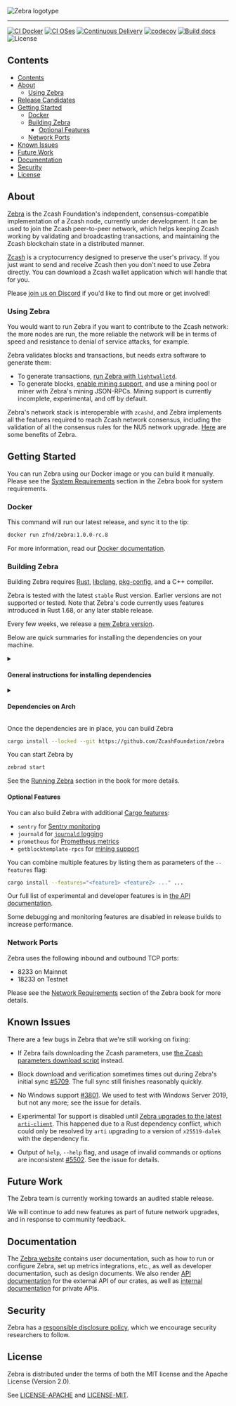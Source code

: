![Zebra logotype](https://zfnd.org/wp-content/uploads/2022/03/zebra-logotype.png)

---

[![CI Docker](https://github.com/ZcashFoundation/zebra/actions/workflows/continous-integration-docker.yml/badge.svg)](https://github.com/ZcashFoundation/zebra/actions/workflows/continous-integration-docker.yml) [![CI OSes](https://github.com/ZcashFoundation/zebra/actions/workflows/continous-integration-os.yml/badge.svg)](https://github.com/ZcashFoundation/zebra/actions/workflows/continous-integration-os.yml) [![Continuous Delivery](https://github.com/ZcashFoundation/zebra/actions/workflows/continous-delivery.yml/badge.svg)](https://github.com/ZcashFoundation/zebra/actions/workflows/continous-delivery.yml) [![codecov](https://codecov.io/gh/ZcashFoundation/zebra/branch/main/graph/badge.svg)](https://codecov.io/gh/ZcashFoundation/zebra) [![Build docs](https://github.com/ZcashFoundation/zebra/actions/workflows/docs.yml/badge.svg)](https://github.com/ZcashFoundation/zebra/actions/workflows/docs.yml)
![License](https://img.shields.io/badge/license-MIT%2FApache--2.0-blue.svg)

## Contents

- [Contents](#contents)
- [About](#about)
  - [Using Zebra](#using-zebra)
- [Release Candidates](#release-candidates)
- [Getting Started](#getting-started)
  - [Docker](#docker)
  - [Building Zebra](#building-zebra)
    - [Optional Features](#optional-features)
  - [Network Ports](#network-ports)
- [Known Issues](#known-issues)
- [Future Work](#future-work)
- [Documentation](#documentation)
- [Security](#security)
- [License](#license)

## About

[Zebra](https://zebra.zfnd.org/) is the Zcash Foundation's independent,
consensus-compatible implementation of a Zcash node, currently under
development. It can be used to join the Zcash peer-to-peer network, which helps
keeping Zcash working by validating and broadcasting transactions, and maintaining
the Zcash blockchain state in a distributed manner.

[Zcash](https://doc.zebra.zfnd.org/zebrad/index.html#about-zcash)
is a cryptocurrency designed to preserve the user's privacy.
If you just want to send and receive Zcash then you don't need to use Zebra
directly. You can download a Zcash wallet application which will handle that
for you.

Please [join us on Discord](https://discord.gg/na6QZNd) if you'd
like to find out more or get involved!

### Using Zebra

You would want to run Zebra if you want to contribute to the
Zcash network: the more nodes are run, the more reliable the network will be
in terms of speed and resistance to denial of service attacks, for example.

Zebra validates blocks and transactions, but needs extra software to generate them:

- To generate transactions, [run Zebra with
  `lightwalletd`](https://zebra.zfnd.org/user/lightwalletd.html).
- To generate blocks, [enable mining
  support](https://zebra.zfnd.org/user/mining.html), and use a mining pool or
  miner with Zebra's mining JSON-RPCs. Mining support is currently incomplete,
  experimental, and off by default.

Zebra's network stack is interoperable with `zcashd`, and Zebra implements all
the features required to reach Zcash network consensus, including the validation
of all the consensus rules for the NU5 network upgrade.
[Here](https://doc.zebra.zfnd.org/zebrad/index.html#zebra-advantages) are some
benefits of Zebra.

## Getting Started

You can run Zebra using our Docker image or you can build it manually. Please
see the [System Requirements](https://zebra.zfnd.org/user/requirements.html)
section in the Zebra book for system requirements.

### Docker

This command will run our latest release, and sync it to the tip:

```sh
docker run zfnd/zebra:1.0.0-rc.8
```

For more information, read our [Docker documentation](book/src/user/docker.md).

### Building Zebra

Building Zebra requires [Rust](https://www.rust-lang.org/tools/install),
[libclang](https://clang.llvm.org/doxygen/group__CINDEX.html),
[pkg-config](http://pkgconf.org/), and a C++ compiler.

Zebra is tested with the latest `stable` Rust version. Earlier versions are not
supported or tested. Note that Zebra's code currently uses features introduced
in Rust 1.68, or any later stable release.

Every few weeks, we release a [new Zebra
version](https://github.com/ZcashFoundation/zebra/releases).

Below are quick summaries for installing the dependencies on your machine.

<details><summary><h4>General instructions for installing dependencies</h4></summary>

1. Install [`cargo` and `rustc`](https://www.rust-lang.org/tools/install).

2. Install Zebra's build dependencies:

   - **libclang** is a library that might have different names depending on your
     package manager. Typical names are `libclang`, `libclang-dev`, `llvm`, or
     `llvm-dev`.
   - **clang** or another C++ compiler: `g++` (all platforms) or `Xcode` (macOS).
   - **pkg-config**

</details>

<details><summary><h4>Dependencies on Arch</h4></summary>

```sh
sudo pacman -S rust clang pkgconf
```

Note that the package `clang` includes `libclang` as well as the C++ compiler.

</details>

Once the dependencies are in place, you can build Zebra

```sh
cargo install --locked --git https://github.com/ZcashFoundation/zebra --tag v1.0.0-rc.8 zebrad
```

You can start Zebra by

```sh
zebrad start
```

See the [Running Zebra](https://zebra.zfnd.org/user/run.html) section in the
book for more details.

#### Optional Features

You can also build Zebra with additional [Cargo features](https://doc.rust-lang.org/cargo/reference/features.html#command-line-feature-options):
- `sentry` for [Sentry monitoring](https://zebra.zfnd.org/user/requirements.html#sentry-production-monitoring)
- `journald` for [`journald` logging](https://zebra.zfnd.org/user/tracing.html#journald-logging)
- `prometheus` for [Prometheus metrics](https://doc.zebra.zfnd.org/zebrad/#metrics)
- `getblocktemplate-rpcs` for [mining support](https://zebra.zfnd.org/user/mining.html)

You can combine multiple features by listing them as parameters of the `--features` flag:

```sh
cargo install --features="<feature1> <feature2> ..." ...
```

Our full list of experimental and developer features is in [the API
documentation](https://doc.zebra.zfnd.org/zebrad/index.html#zebra-feature-flags).

Some debugging and monitoring features are disabled in release builds to increase
performance.

### Network Ports

Zebra uses the following inbound and outbound TCP ports:

- 8233 on Mainnet
- 18233 on Testnet

Please see the [Network
Requirements](https://zebra.zfnd.org/user/requirements.html#network-requirements-and-ports)
section of the Zebra book for more details.

## Known Issues

There are a few bugs in Zebra that we're still working on fixing:

- If Zebra fails downloading the Zcash parameters, use [the Zcash parameters download script](https://github.com/zcash/zcash/blob/master/zcutil/fetch-params.sh) instead.

- Block download and verification sometimes times out during Zebra's initial sync [#5709](https://github.com/ZcashFoundation/zebra/issues/5709). The full sync still finishes reasonably quickly.

- No Windows support [#3801](https://github.com/ZcashFoundation/zebra/issues/3801). We used to test with Windows Server 2019, but not any more; see the issue for details.

- Experimental Tor support is disabled until [Zebra upgrades to the latest `arti-client`](https://github.com/ZcashFoundation/zebra/issues/5492). This happened due to a Rust dependency conflict, which could only be resolved by `arti` upgrading to a version of `x25519-dalek` with the dependency fix.

- Output of `help`, `--help` flag, and usage of invalid commands or options are inconsistent [#5502](https://github.com/ZcashFoundation/zebra/issues/5502). See the issue for details.

## Future Work

The Zebra team is currently working towards an audited stable release.

We will continue to add new features as part of future network upgrades, and in response to community feedback.

## Documentation

The [Zebra website](https://zebra.zfnd.org/) contains user documentation, such
as how to run or configure Zebra, set up metrics integrations, etc., as well as
developer documentation, such as design documents. We also render [API
documentation](https://doc.zebra.zfnd.org) for the external API of our crates,
as well as [internal documentation](https://doc-internal.zebra.zfnd.org) for
private APIs.

## Security

Zebra has a [responsible disclosure policy](https://github.com/ZcashFoundation/zebra/blob/main/SECURITY.md), which we encourage security researchers to follow.

## License

Zebra is distributed under the terms of both the MIT license
and the Apache License (Version 2.0).

See [LICENSE-APACHE](LICENSE-APACHE) and [LICENSE-MIT](LICENSE-MIT).
